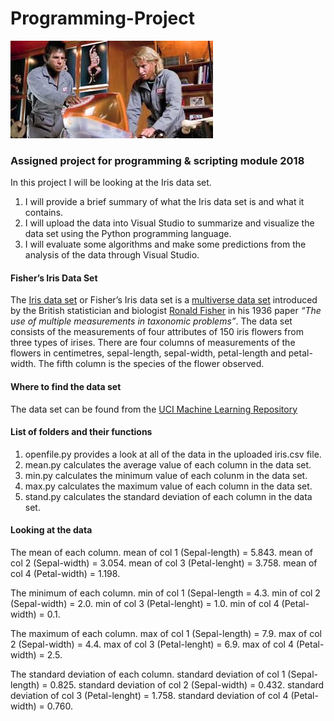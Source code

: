 # Programming-Project
![](Zoolander.jpg)
### Assigned project for programming &amp; scripting module 2018
In this project I will be looking at the Iris data set. 
1) I will provide a brief summary of what the Iris data set is and what it contains. 
2) I will upload the data into Visual Studio to summarize and visualize the data set using the Python programming language.
3) I will evaluate some algorithms and make some predictions from the analysis of the data through Visual Studio.

#### Fisher’s Iris Data Set

The [Iris data set](https://en.wikipedia.org/wiki/Iris_flower_data_set) or Fisher’s Iris data set is a [multiverse data set](https://en.wikipedia.org/wiki/Multivariate_statistics) introduced by the British statistician and biologist [Ronald Fisher](http://www.newworldencyclopedia.org/entry/Ronald_Fisher) in his 1936 paper *“The use of multiple measurements in taxonomic problems”*.
The data set consists of the measurements of four attributes of 150 iris flowers from three types of irises. There are four columns of measurements of the flowers in centimetres, sepal-length, sepal-width, petal-length and petal-width. The fifth column is the species of the flower observed.

#### Where to find the data set

The data set can be found from the [UCI Machine Learning Repository](https://archive.ics.uci.edu/ml/datasets/iris) 

#### List of folders and their functions

1) openfile.py provides a look at all of the data in the uploaded iris.csv file.
2) mean.py calculates the average value of each column in the data set.
3) min.py calculates the minimum value of each colunm in the data set.
4) max.py calculates the maximum value of each column in the data set.
5) stand.py calculates the standard deviation of each column in the data set.

#### Looking at the data

The mean of each column.
mean of col 1 (Sepal-length)  = 5.843.
mean of col 2 (Sepal-width)   = 3.054.
mean of col 3 (Petal-lenght)  = 3.758.
mean of col 4 (Petal-width)   = 1.198.

The minimum of each column.
min of col 1 (Sepal-length   = 4.3.
min of col 2 (Sepal-width)   = 2.0.
min of col 3 (Petal-lenght)  = 1.0.
min of col 4 (Petal-width)   = 0.1.

The maximum of each column.
max of col 1 (Sepal-length)  = 7.9.
max of col 2 (Sepal-width)   = 4.4.
max of col 3 (Petal-lenght)  = 6.9.
max of col 4 (Petal-width)   = 2.5.

The standard deviation of each column.
standard deviation of col 1 (Sepal-length)  = 0.825.
standard deviation of col 2 (Sepal-width)   = 0.432.
standard deviation of col 3 (Petal-lenght)  = 1.758.
standard deviation of col 4 (Petal-width)   = 0.760.




